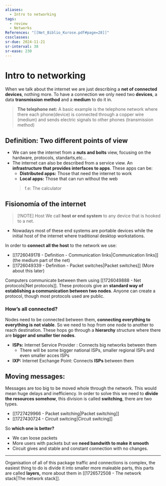 ```yaml
---
aliases:
  - Intro to networking
tags:
  - review
  - Networks
References: "[[Net_Biblio_Kurose.pdf#page=28]]"
cssclasses:
sr-due: 2024-11-21
sr-interval: 38
sr-ease: 230
---
```

# Intro to networking
When we talk about the internet we are just describing a **net of connected devices**, nothing more. To have a connection we only need two **devices**, a data **transmission method** and a **medium** to do it in. 

>**The telephone net:** A basic example is the telephone network where there each phone(device) is connected through a copper wire (medium) and sends electric signals to other phones (transmission method)

## Definition: Two different points of view
+ We can see the internet from a **nuts and bolts** view, focusing on the hardware, protocols, standarts,etc…
+ The internet can also be described from a service view. An **infrastructure that provides interfaces to apps**. These apps can be:
	+ **Distributed apps:** Those that need the internet to work 
	+ **Local apps:** Those that can run without the web
	 > f.e: The calculator
	 
## Fisionomía of the internet 

> [!NOTE] Host 
>We call **host or end system** to any device that is hooked to a net.  

+ Nowadays most of these end systems are portable devices while the initial host of the internet where traditional desktop workstations. 

In order to **connect all the host** to the network we use: 
+ [[1726049178 - Definition - Communication links|Communication links]] (the medium part of the net) 
+ [[1726049339 - Definition - Packet switches|Packet switches]] (More about this later)

Computers communicate between them using [[1726049888 - Net protocols|Net protocols]]. These protocols give an **standard way of establishing a communication between two nodes**. 
Anyone can create a protocol, though most protocols used are public.

### How’s all connected?
Nodes need to be connected between them, **connecting everything to everything is not viable**. So we need to hop from one node to another to reach destination. 
These hops go through a **hierarchy** structure where there are **bigger and smaller tier nodes**. 

+ **ISPs:** Internet Service Provider : Connects big networks between them
	+ There will be some bigger national ISPs, smaller regional ISPs and even smaller acces ISPs
+ **IXP:** Internet Exchange Point: Connects **ISPs** between them
## Moving messages:
Messages are too big to be moved whole through the network. This would mean huge delays and inefficiency. In order to solve this we need to **divide the resources somehow**, this division is called **switching**, there are two types.

+ [[1727429966 - Packet switching|Packet switching]]
+ [[1727430724 - Circuit switcing|Circuit switcing]]

So **which one is better?** 
+ We can loose packets
+ More users with packets but we **need bandwith to make it smooth**
+ Circuit gives and stable and constant connection with no changes.

***
Organisation of all of this package traffic and connections is complex, the easiest thing to do is divide it into smaller more maleable parts, this parts are called **layers,** more about them in [[1726572508 - The network stack|The network stack]].